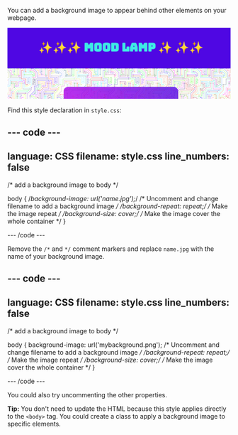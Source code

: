 You can add a background image to appear behind other elements on your webpage. 

![A colourful electronic circuit background behind the main content on a webpage.](images/background-image.png)

Find this style declaration in `style.css`:

--- code ---
---
language: CSS
filename: style.css
line_numbers: false
---

/* add a background image to body */

body {
  /*background-image: url('name.jpg');*/ /* Uncomment and change filename to add a background image */
  /*background-repeat: repeat;*/ /* Make the image repeat */
  /*background-size: cover;*/ /* Make the image cover the whole container */
}

--- /code ---

Remove the `/*` and `*/` comment markers and replace `name.jpg` with the name of your background image. 

--- code ---
---
language: CSS
filename: style.css
line_numbers: false
---

/* add a background image to body */

body {
  background-image: url('mybackground.png'); /* Uncomment and change filename to add a background image */
  /*background-repeat: repeat;*/ /* Make the image repeat */
  /*background-size: cover;*/ /* Make the image cover the whole container */
}

--- /code ---

You could also try uncommenting the other properties.

**Tip:** You don't need to update the HTML because this style applies directly to the `<body>` tag. You could create a class to apply a background image to specific elements. 


